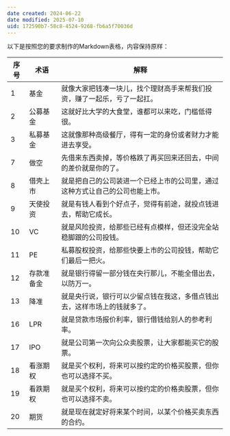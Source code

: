 ```yaml
---
date created: 2024-06-22
date modified: 2025-07-10
uid: 172590b7-58c8-4524-9268-fb6a5f70036d
---
```


以下是按照您的要求制作的Markdown表格，内容保持原样：

| 序号  | 术语    | 解释                                          |
| --- | ----- | ------------------------------------------- |
| 1   | 基金    | 就像大家把钱凑一块儿，找个理财高手来帮我们投资，赚了一起乐，亏了一起扛。|
| 2   | 公募基金  | 这就好比大学的大食堂，谁都可以来吃，门槛低得很。|
| 3   | 私募基金  | 这就像那种高级餐厅，得有一定的身份或者财力才能进去享受。|
| 7   | 做空    | 先借来东西卖掉，等价格跌了再买回来还回去，中间的差价就是你的了。|
| 8   | 借壳上市  | 就是把自己的公司装进一个已经上市的公司里，通过这种方式让自己的公司也能上市。|
| 9   | 天使投资  | 就是有钱人看到个好点子，觉得有前途，就投点钱进去，帮助它成长。|
| 10  | VC    | 就是风险投资，给那些已经有点模样，但还没完全站稳脚跟的公司投钱。|
| 11  | PE    | 私募股权投资，给那些快要上市的公司投钱，帮助它们最后一把火。|
| 12  | 存款准备金 | 就是银行得留一部分钱在央行那儿，不能全借出去，以防万一。|
| 13  | 降准    | 就是央行说，银行可以少留点钱在我这，多借点钱出去，这样市场上的钱就多了。|
| 16  | LPR   | 就是贷款市场报价利率，银行借钱给别人的参考利率。|
| 17  | IPO   | 就是公司第一次向公众卖股票，让大家都能买它的股票。|
| 18  | 看涨期权  | 就是买个权利，将来可以按约定的价格买股票，但你也可以选择不买。|
| 19  | 看跌期权  | 就是买个权利，将来可以按约定的价格卖股票，但你也可以选择不卖。|
| 20  | 期货    | 就是现在就定好将来某个时间，以某个价格买卖东西的合约。|

